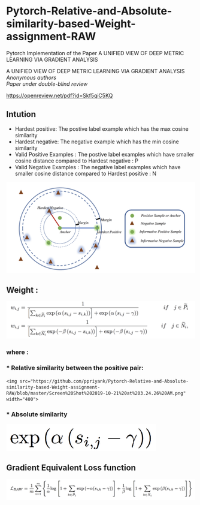 # Pytorch-Relative-and-Absolute-similarity-based-Weight-assignment-RAW
Pytorch Implementation of the Paper A UNIFIED VIEW OF DEEP METRIC LEARNING VIA GRADIENT ANALYSIS
 
A UNIFIED VIEW OF DEEP METRIC LEARNING VIA GRADIENT ANALYSIS
*Anonymous authors  
Paper under double-blind review*

https://openreview.net/pdf?id=Skf5qiC5KQ


## Intution
* Hardest positive: The postive label example which has the max cosine similarity 
* Hardest negative: The negative example which has the min cosine similarity 
* Valid Positive Examples : The postive label examples which have smaller cosine distance compared to Hardest negative : P
* Valid Negative Examples : The negative label examples which have smaller cosine distance compared to Hardest positive : N

![Visualization](https://github.com/ppriyank/Pytorch-Relative-and-Absolute-similarity-based-Weight-assignment-RAW/blob/master/Screen%20Shot%202019-10-21%20at%203.11.28%20AM.png)

## Weight : 

![Weights](https://github.com/ppriyank/Pytorch-Relative-and-Absolute-similarity-based-Weight-assignment-RAW/blob/master/Screen%20Shot%202019-10-21%20at%203.16.17%20AM.png)

### where :
### * Relative similarity between the positive pair:
    <img src="https://github.com/ppriyank/Pytorch-Relative-and-Absolute-similarity-based-Weight-assignment-RAW/blob/master/Screen%20Shot%202019-10-21%20at%203.24.26%20AM.png" width="400">

### * Absolute similarity
   <img src="https://github.com/ppriyank/Pytorch-Relative-and-Absolute-similarity-based-Weight-assignment-RAW/blob/master/Screen%20Shot%202019-10-21%20at%203.27.02%20AM.png" width="400">
    
    
## Gradient Equivalent Loss function 

![loss](https://github.com/ppriyank/Pytorch-Relative-and-Absolute-similarity-based-Weight-assignment-RAW/blob/master/Screen%20Shot%202019-10-21%20at%203.23.03%20AM.png)





